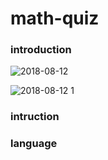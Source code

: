 # math-quiz

### introduction

![2018-08-12](https://user-images.githubusercontent.com/37179627/44004646-27eb7d86-9e83-11e8-9d20-63eda22d1a5a.png)

![2018-08-12 1](https://user-images.githubusercontent.com/37179627/44004664-8644eac0-9e83-11e8-8ba4-e971ce33623d.png)


### intruction


### language

